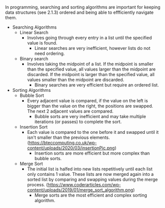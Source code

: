 
In programming, searching and sorting algorithms are important for keeping data structures (see 2.1.3) ordered and being able to effficiently navigate them.
- Searching Algorithms
    - Linear Search
        - Involves going through every entry in a list until the specified value is found.
            - Linear searches are very inefficient, however lists do not need ordering. 
    - Binary search
        - Involves taking the midpoint of a list. If the midpoint is smaller than the specified value, all values larger than the midpoint are discarded. If the midpoint is larger than the specified value, all values smaller than the midpoint are discarded.
            - Binary searches are very efficient but require an ordered list. 
- Sorting Algorithms
    - Bubble Sort
        - Every adjacent value is compared, if the value on the left is bigger than the value on the right, the positions are swapped. The next 2 adjacent values are compared. 
            - Bubble sorts are very inefficient and may take multiple iterations (or passes) to complete the sort. 
    - Insertion Sort
        - Each value is compared to the one before it and swapped until it isn't smaller than the previous elements. (https://bteccomputing.co.uk/wp-content/uploads/2020/03/insertionPic.png)
            - Insertion sorts are more efficient but more complex than bubble sorts.
    - Merge Sort
        - The initial list is halfed into new lists repetitively until each list only contains 1 value. These lists are now merged again into a sorted list by comparing and swapping values during the merge process. (https://www.coderarticles.com/wp-content/uploads/2019/01/merge_sort_algorithm.png)
            - Merge sorts are the most efficient and complex sorting algorithm. 